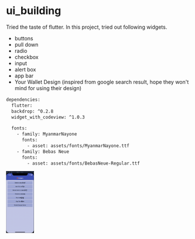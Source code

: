 # ui_building

Tried the taste of flutter.
In this project, tried out following widgets.

* buttons
* pull down
* radio
* checkbox
* input
* alert box
* app bar
* Your Wallet Design (inspired from google search result, hope they won't mind for using their design)

```
dependencies:
  flutter:
  backdrop: ^0.2.8
  widget_with_codeview: ^1.0.3
``` 

```
  fonts:
    - family: MyanmarNayone
      fonts:
        - asset: assets/fonts/MyanmarNayone.ttf
    - family: Bebas Neue
      fonts:
        - asset: assets/fonts/BebasNeue-Regular.ttf
```

<div>
<img src='screenshot/ui_building.gif' width="15%" alt='ui'> 
</div>